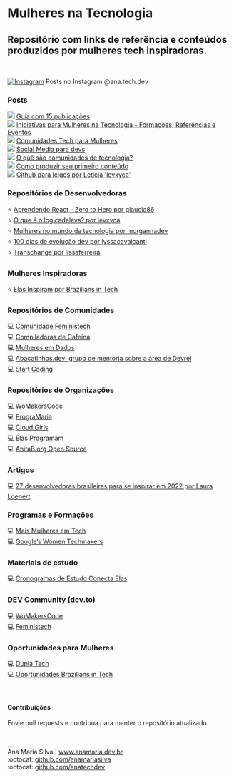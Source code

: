 # Mulheres na Tecnologia

## Repositório com links de referência e conteúdos produzidos por mulheres tech inspiradoras.
<br>

<a href="https://www.instagram.com/ana.tech.dev/"><img alt="Instagram" src="https://img.shields.io/badge/ana.tech.dev-%23E4405F.svg?style=plastic&logo=Instagram&logoColor=white&color=blue"/></a> Posts no Instagram @ana.tech.dev

### Posts
<img src="https://img.shields.io/badge/Instagram-E4405F?style=plastic&logo=instagram&logoColor=white&color=blue"> [Guia com 15 publicações](https://www.instagram.com/ana.tech.dev/guide/mulheres-tech/17876754038533045/) <br>
<img src="https://img.shields.io/badge/Instagram-E4405F?style=plastic&logo=instagram&logoColor=white&color=blue"> [Iniciativas para Mulheres na Tecnologia - Formações, Referências e Eventos](https://www.instagram.com/p/Ccd8NGLugsh/) <br>
<img src="https://img.shields.io/badge/Instagram-E4405F?style=plastic&logo=instagram&logoColor=white&color=blue"> [Comunidades Tech para Mulheres](https://www.instagram.com/p/CYe-vKLl1_U/) <br>
<img src="https://img.shields.io/badge/dev.to-0A0A0A?style=plastic&logo=dev.to&logoColor=white"> [Social Media para devs](https://dev.to/feministech/social-media-para-devs-3l96) <br>
<img src="https://img.shields.io/badge/dev.to-0A0A0A?style=plastic&logo=dev.to&logoColor=white"> [O quê são comunidades de tecnologia?](https://dev.to/feministech/o-que-sao-comunidades-de-tecnologia-2e22) <br>
<img src="https://img.shields.io/badge/dev.to-0A0A0A?style=plastic&logo=dev.to&logoColor=white"> [Como produzir seu primeiro conteúdo](https://dev.to/feministech/como-produzir-seu-primeiro-conteudo-4lo6) <br>
<img src="https://img.shields.io/badge/dev.to-0A0A0A?style=plastic&logo=dev.to&logoColor=white"> [Github para leigos por Leticia 'levxyca'](https://dev.to/levxyca/pt-br-github-para-leigos-4i7j)

### Repositórios de Desenvolvedoras
⭐ [Aprendendo React - Zero to Hero por glaucia86](https://github.com/glaucia86/aprendendo-react-live) <br>
⭐ [O que é o logicadelevs? por levxyca](https://github.com/levxyca/logicadelevs) <br>
⭐ [Mulheres no mundo da tecnologia por morgannadev](https://github.com/morgannadev/mulherestecnologia) <br>
⭐ [100 dias de evolução dev por lyssacavalcanti](https://github.com/lyssacavalcanti/100DiasEvolucaoDev) <br>
⭐ [Transchange por lissaferreira](https://github.com/lissaferreira/transchange) <br>

### Mulheres Inspiradoras
⭐ [Elas Inspiram por Brazilians in Tech](https://braziliansintech.com/elas/) 

### Repositórios de Comunidades
💻 [Comunidade Feministech](https://github.com/feministech) <br>
💻 [Compiladoras de Cafeína](https://github.com/compiladoras) <br>
💻 [Mulheres em Dados](https://github.com/mulheresemdados) <br> 
💻 [Abacatinhos.dev: grupo de mentoria sobre a área de Devrel](https://github.com/Abacatinhos) <br> 
💻 [Start Coding](https://github.com/startcodingstaff) 

### Repositórios de Organizações
💻 [WoMakersCode](https://github.com/WoMakersCode) <br>
💻 [PrograMaria](https://github.com/programaria) <br>
💻 [Cloud Girls](https://github.com/cloudgirlsin) <br> 
💻 [Elas Programam](https://github.com/ElasProgramam) <br> 
💻 [AnitaB.org Open Source](https://github.com/anitab-org) 

### Artigos
💻 [27 desenvolvedoras brasileiras para se inspirar em 2022 por Laura Loenert](https://community.revelo.io/27-desenvolvedoras-brasileiras-para-se-inspirar-em-2022/) <br>

### Programas e Formações
💻 [Mais Mulheres em Tech](https://maismulheres.tech/) <br>
💻 [Google’s Women Techmakers](https://www.womentechmakers.com/)

### Materiais de estudo
💻 [Cronogramas de Estudo Conecta Elas](https://www.anamaria.dev.br/parcerias/conecta_elas/conecta_elas.html) 

### DEV Community (dev.to)
💻 [WoMakersCode](https://dev.to/womakerscode) <br> 
💻 [Feministech](https://dev.to/feministech) 

### Oportunidades para Mulheres
💻 [Dupla Tech](https://duplatech.com/) <br> 
💻 [Oportunidades Brazilians in Tech](https://braziliansintech.com/oportunidades/) <br> 

<br>

#### Contribuições
Envie pull requests e contribua para manter o repositório atualizado. 

<br>
__<br>
Ana Maria Silva | <a href="https://www.anamaria.dev.br" target="_blank">www.anamaria.dev.br</a><br>
:octocat: <a href="https://github.com/anamariasilva" target="_blank">github.com/anamariasilva</a><br>
:octocat: <a href="https://github.com/anatechdev" target="_blank">github.com/anatechdev</a>
